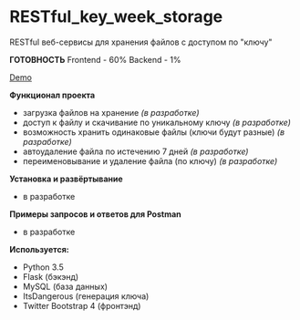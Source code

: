 # RESTful_key_week_storage
RESTful веб-сервисы для хранения файлов с доступом по "ключу"

**ГОТОВНОСТЬ**
Frontend - 60%
Backend - 1%

<a href="https://keyweekstorage-liferenko1.c9users.io/" target="_blank">Demo</a>

**Функционал проекта**
- загрузка файлов на хранение *(в разработке)*
- доступ к файлу и скачивание по уникальному ключу *(в разработке)*
- возможность хранить одинаковые файлы (ключи будут разные) *(в разработке)*
- автоудаление файла по истечению 7 дней *(в разработке)*
- переименовывание и удаление файла (по ключу) *(в разработке)*

**Установка и развёртывание**
- в разработке

**Примеры запросов и ответов для Postman**
- в разработке

**Используется:**
- Python 3.5
- Flask (бэкэнд)
- MySQL (база данных)
- ItsDangerous (генерация ключа)
- Twitter Bootstrap 4 (фронтэнд)